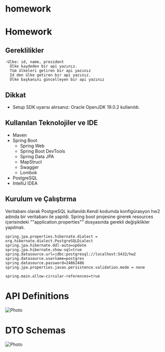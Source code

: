 # homework

# Homework

## Gereklilikler
```
-Ülke: id, name, president
  Ülke kaydeden bir api yazınız. 
  Tüm ülkeleri getiren bir api yazınız
  Id den ülke getiren bir api yazınız. 
  Ülke başkanını güncelleyen bir api yazınız
```
## Dikkat
* Setup SDK uyarısı alırsanız: Oracle OpenJDK 19.0.2 kullanıldı.

## Kullanılan Teknolojiler ve IDE
* Maven
* Spring Boot
  * Spring Web
  * Spring Boot DevTools
  * Spring Data JPA
  * MapStruct
  * Swagger
  * Lombok
* PostgreSQL
* IntelliJ IDEA

## Kurulum ve Çalıştırma

Veritabanı olarak PostgreSQL kullanıldı.Kendi kodumda konfigürasyon hw2 adında bir veritabanı ile yapıldı.
Spring boot projesine girerek resources içerisindeki ""application.properties"" dosyasında gerekli değişiklikler yapılmalı.
```
spring.jpa.properties.hibernate.dialect = org.hibernate.dialect.PostgreSQLDialect
spring.jpa.hibernate.ddl-auto=update
spring.jpa.hibernate.show-sql=true
spring.datasource.url=jdbc:postgresql://localhost:5432/hw2
spring.datasource.username=postgres
spring.datasource.password=24862486
spring.jpa.properties.javax.persistence.validation.mode = none

spring.main.allow-circular-references=true
```


# API Definitions

![Photo]()

# DTO Schemas
![Photo]()

